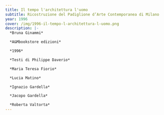 ```yaml
---
title: Il tempo l'architettura l'uomo
subtitle: Ricostruzione del Padiglione d’Arte Contemporanea di Milano
year: 1996
cover: /img/1996-il-tempo-l-architettura-l-uomo.png
description: |-
  *Bruna Ginammi*

  *A&Mbookstore edizioni*

  *1996*

  *Testi di Philippe Daverio*

  *Maria Teresa Fiorio*

  *Lucia Matino*

  *Ignazio Gardella*

  *Jacopo Gardella*

  *Roberta Valtorta*
---
```

